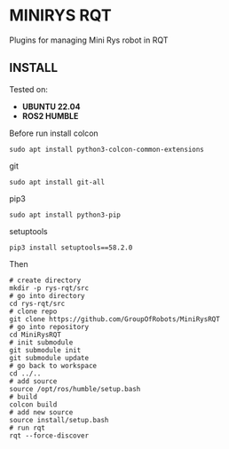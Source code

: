 # MINIRYS RQT
Plugins for managing Mini Rys robot in RQT


## INSTALL
Tested on:  
* **UBUNTU 22.04**
* **ROS2 HUMBLE**


Before run install
colcon
```
sudo apt install python3-colcon-common-extensions   
```
git
```
sudo apt install git-all
```
pip3
```
sudo apt install python3-pip   
```
setuptools
```
pip3 install setuptools==58.2.0  
```

Then  
```
# create directory
mkdir -p rys-rqt/src
# go into directory
cd rys-rqt/src
# clone repo
git clone https://github.com/GroupOfRobots/MiniRysRQT
# go into repository
cd MiniRysRQT
# init submodule    
git submodule init   
git submodule update  
# go back to workspace
cd ../..
# add source
source /opt/ros/humble/setup.bash
# build
colcon build
# add new source  
source install/setup.bash  
# run rqt  
rqt --force-discover  
```
